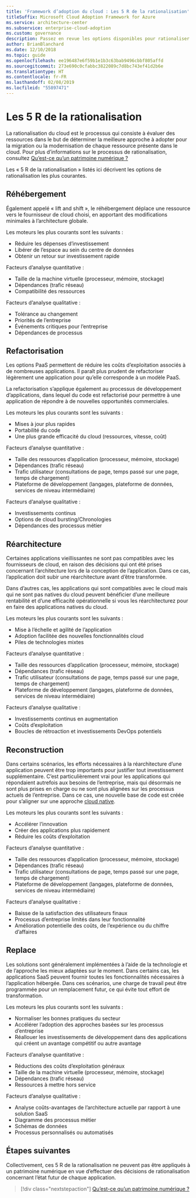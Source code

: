 ```yaml
---
title: 'Framework d’adoption du cloud : Les 5 R de la rationalisation'
titleSuffix: Microsoft Cloud Adoption Framework for Azure
ms.service: architecture-center
ms.subservice: enterprise-cloud-adoption
ms.custom: governance
description: Passez en revue les options disponibles pour rationaliser un patrimoine numérique.
author: BrianBlanchard
ms.date: 12/10/2018
ms.topic: guide
ms.openlocfilehash: ee196487e6f59b1e1b3c63bab9496cbbf805affd
ms.sourcegitcommit: 273e690c0cfabbc3822089c7d8bc743ef41d2b6e
ms.translationtype: HT
ms.contentlocale: fr-FR
ms.lasthandoff: 02/08/2019
ms.locfileid: "55897471"
---
```

# <a name="the-5-rs-of-rationalization"></a>Les 5 R de la rationalisation

La rationalisation du cloud est le processus qui consiste à évaluer des ressources dans le but de déterminer la meilleure approche à adopter pour la migration ou la modernisation de chaque ressource présente dans le cloud. Pour plus d’informations sur le processus de rationalisation, consultez [Qu’est-ce qu’un patrimoine numérique ?](overview.md)

Les « 5 R de la rationalisation » listés ici décrivent les options de rationalisation les plus courantes.

## <a name="rehost"></a>Réhébergement

Également appelé « lift and shift », le réhébergement déplace une ressource vers le fournisseur de cloud choisi, en apportant des modifications minimales à l’architecture globale.

Les moteurs les plus courants sont les suivants :

* Réduire les dépenses d’investissement
* Libérer de l’espace au sein du centre de données
* Obtenir un retour sur investissement rapide

Facteurs d’analyse quantitative :

* Taille de la machine virtuelle (processeur, mémoire, stockage)
* Dépendances (trafic réseau)
* Compatibilité des ressources

Facteurs d’analyse qualitative :

* Tolérance au changement
* Priorités de l’entreprise
* Événements critiques pour l’entreprise
* Dépendances de processus

## <a name="refactor"></a>Refactorisation

Les options PaaS permettent de réduire les coûts d’exploitation associés à de nombreuses applications. Il paraît plus prudent de refactoriser légèrement une application pour qu’elle corresponde à un modèle PaaS.

La refactorisation s’applique également au processus de développement d’applications, dans lequel du code est refactorisé pour permettre à une application de répondre à de nouvelles opportunités commerciales.

Les moteurs les plus courants sont les suivants :

* Mises à jour plus rapides
* Portabilité du code
* Une plus grande efficacité du cloud (ressources, vitesse, coût)

Facteurs d’analyse quantitative :

* Taille des ressources d’application (processeur, mémoire, stockage)
* Dépendances (trafic réseau)
* Trafic utilisateur (consultations de page, temps passé sur une page, temps de chargement)
* Plateforme de développement (langages, plateforme de données, services de niveau intermédiaire)

Facteurs d’analyse qualitative :

* Investissements continus
* Options de cloud bursting/Chronologies
* Dépendances des processus métier

## <a name="rearchitect"></a>Réarchitecture

Certaines applications vieillissantes ne sont pas compatibles avec les fournisseurs de cloud, en raison des décisions qui ont été prises concernant l’architecture lors de la conception de l’application. Dans ce cas, l’application doit subir une réarchitecture avant d’être transformée.

Dans d’autres cas, les applications qui sont compatibles avec le cloud mais qui ne sont pas natives du cloud peuvent bénéficier d’une meilleure rentabilité et d’une efficacité opérationnelle si vous les réarchitecturez pour en faire des applications natives du cloud.

Les moteurs les plus courants sont les suivants :

* Mise à l’échelle et agilité de l’application
* Adoption facilitée des nouvelles fonctionnalités cloud
* Piles de technologies mixtes

Facteurs d’analyse quantitative :

* Taille des ressources d’application (processeur, mémoire, stockage)
* Dépendances (trafic réseau)
* Trafic utilisateur (consultations de page, temps passé sur une page, temps de chargement)
* Plateforme de développement (langages, plateforme de données, services de niveau intermédiaire)

Facteurs d’analyse qualitative :

* Investissements continus en augmentation
* Coûts d’exploitation
* Boucles de rétroaction et investissements DevOps potentiels

## <a name="rebuild"></a>Reconstruction

Dans certains scénarios, les efforts nécessaires à la réarchitecture d’une application peuvent être trop importants pour justifier tout investissement supplémentaire. C’est particulièrement vrai pour les applications qui répondaient autrefois aux besoins de l’entreprise, mais qui désormais ne sont plus prises en charge ou ne sont plus alignées sur les processus actuels de l’entreprise. Dans ce cas, une nouvelle base de code est créée pour s’aligner sur une approche [cloud native](https://azure.microsoft.com/overview/cloudnative/).

Les moteurs les plus courants sont les suivants :

* Accélérer l’innovation
* Créer des applications plus rapidement
* Réduire les coûts d’exploitation

Facteurs d’analyse quantitative :

* Taille des ressources d’application (processeur, mémoire, stockage)
* Dépendances (trafic réseau)
* Trafic utilisateur (consultations de page, temps passé sur une page, temps de chargement)
* Plateforme de développement (langages, plateforme de données, services de niveau intermédiaire)

Facteurs d’analyse qualitative :

* Baisse de la satisfaction des utilisateurs finaux
* Processus d’entreprise limités dans leur fonctionnalité
* Amélioration potentielle des coûts, de l’expérience ou du chiffre d’affaires

## <a name="replace"></a>Replace

Les solutions sont généralement implémentées à l’aide de la technologie et de l’approche les mieux adaptées sur le moment. Dans certains cas, les applications SaaS peuvent fournir toutes les fonctionnalités nécessaires à l’application hébergée. Dans ces scénarios, une charge de travail peut être programmée pour un remplacement futur, ce qui évite tout effort de transformation.

Les moteurs les plus courants sont les suivants :

* Normaliser les bonnes pratiques du secteur
* Accélérer l’adoption des approches basées sur les processus d’entreprise
* Réallouer les investissements de développement dans des applications qui créent un avantage compétitif ou autre avantage

Facteurs d’analyse quantitative :

* Réductions des coûts d’exploitation généraux
* Taille de la machine virtuelle (processeur, mémoire, stockage)
* Dépendances (trafic réseau)
* Ressources à mettre hors service

Facteurs d’analyse qualitative :

* Analyse coûts-avantages de l’architecture actuelle par rapport à une solution SaaS
* Diagramme des processus métier
* Schémas de données
* Processus personnalisés ou automatisés

## <a name="next-steps"></a>Étapes suivantes

Collectivement, ces 5 R de la rationalisation ne peuvent pas être appliqués à un patrimoine numérique en vue d’effectuer des décisions de rationalisation concernant l’état futur de chaque application.

> [!div class="nextstepaction"]
> [Qu’est-ce qu’un patrimoine numérique ?](overview.md)
